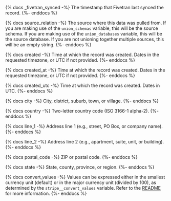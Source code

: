 {% docs _fivetran_synced -%} The timestamp that Fivetran last synced the record.
{%- enddocs %}

{% docs source_relation -%} The source where this data was pulled from. If you are making use of the `union_schemas` variable, this will be the source schema. If you are making use of the `union_databases` variable, this will be the source database. If you are not unioning together multiple sources, this will be an empty string.
{%- enddocs %}

{% docs created -%} Time at which the record was created. Dates in the requested timezone, or UTC if not provided.
{%- enddocs %}

{% docs created_at -%} Time at which the record was created. Dates in the requested timezone, or UTC if not provided.
{%- enddocs %}

{% docs created_utc -%}
Time at which the record was created. Dates in UTC.
{%- enddocs %}

{% docs city -%}
City, district, suburb, town, or village.
{%- enddocs %}

{% docs country -%}
Two-letter country code (ISO 3166-1 alpha-2).
{%- enddocs %}

{% docs line_1 -%}
Address line 1 (e.g., street, PO Box, or company name).
{%- enddocs %}

{% docs line_2 -%}
Address line 2 (e.g., apartment, suite, unit, or building).
{%- enddocs %}

{% docs postal_code -%}
ZIP or postal code.
{%- enddocs %}

{% docs state -%}
State, county, province, or region.
{%- enddocs %}

{% docs convert_values -%}
Values can be expressed either in the smallest currency unit (default) or in the major currency unit (divided by 100), as determined by the `stripe__convert_values` variable. Refer to the [README]((https://github.com/fivetran/dbt_stripe_source?tab=readme-ov-file#enabling-cent-to-dollar-conversion)) for more information.
{%- enddocs %}
